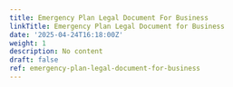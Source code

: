 ```yaml
---
title: Emergency Plan Legal Document For Business
linkTitle: Emergency Plan Legal Document for Business
date: '2025-04-24T16:18:00Z'
weight: 1
description: No content
draft: false
ref: emergency-plan-legal-document-for-business
---
```


